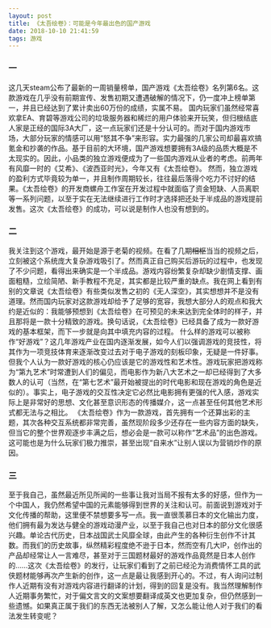 ```yaml
---
layout: post
title: 《太吾绘卷》：可能是今年最出色的国产游戏
date: 2018-10-10 21:41:59
tags: 游戏
---
```

### 一
这几天steam公布了最新的一周销量榜单，国产游戏《太吾绘卷》名列第6名。这款游戏在几乎没有前期宣传、发售初期又遭遇破解的情况下，仍一度冲上榜单第一，并且已经达到了累计卖出60万份的成绩，实属不易。
国内玩家们虽然经常喜欢拿EA、育碧等游戏公司的垃圾服务器和稀烂的用户体验来开玩笑，但归根结底人家是正经的国际3A大厂，这一点玩家们还是十分认可的。而对于国内游戏市场，大部分玩家的情感可以用“怒其不争”来形容。实力最强的几家公司却最喜欢搞氪金和抄袭的作品。基于目前的大环境，国产游戏想要拥有3A级的品质大概是不太现实的。因此，小品类的独立游戏便成为了一些国内游戏从业者的考虑。前两年有风靡一时的《艾希》、《波西亚时光》，今年又有《太吾绘卷》。
然而，独立游戏的盈利方式毕竟较为单一，并且制作周期较长，往往最后落得个吃力不讨好的结果。《太吾绘卷》的开发商螺舟工作室在开发过程中就面临了资金短缺、人员离职等一系列问题，以至于实在无法继续进行工作时才选择把还处于半成品的游戏提前发售。这次《太吾绘卷》的成功，可以说是制作人也没有想到的。

### 二
我关注到这个游戏，最开始是源于老菊的视频。在看了几期~~相枢~~当当的视频之后，立刻被这个系统庞大复杂游戏吸引了。然而真正自己购买后游玩的过程中，也发现了不少问题，看得出来确实是一个半成品。游戏内容纷繁复杂却缺少剧情支撑、画面粗糙，立绘简陋、新手教程不充足，其实都是比较严重的缺点。我在网上看到有别的文章说《太吾绘卷》有些类似发售之初的《无人深空》，其实想想并不是没有道理。然而国内玩家对这款游戏却给予了足够的宽容，我想大部分人的观点和我大约是近似的：我能够预想到《太吾绘卷》在可预见的未来达到完全体时的样子，并且那将是一款十分精致的游戏。换句话说，《太吾绘卷》已经具备了成为一款好游戏的基本框架，而下一步就是向其中填充内容的过程。
什么样的游戏可以被称作“好游戏”？这几年游戏产业在国内逐渐发展，如今人们以强调游戏的竞技性，将其作为一项竞技体育来逐渐改变过去对于电子游戏的刻板印象，无疑是一件好事。但我个人认为一款好游戏的核心仍应该是它的游戏性和艺术性。游戏玩家把游戏称为“第九艺术”时常遭到人们的偏见，而电影作为新八大艺术之一却已经得到了大多数人的认可（当然，在“第七艺术”最开始被提出的时代电影和现在游戏的角色是近似的）。事实上，电子游戏的交互性决定它必然比电影拥有更强的代入感，游戏实际上是非常好的思想、文化甚至意识形态的传播媒介，这一点甚至任何其他艺术形式都无法与之相比。
《太吾绘卷》作为一款游戏，首先拥有一个还算出彩的主题，其次各种交互系统都非常完善，虽然现阶段多少还存在一些内容方面的缺失，但当它的整个世界观逐步丰满之后，想必会是一款可以称作“艺术品”的出色游戏。这可能也是为什么玩家们极力推崇，甚至出现“自来水”让别人误以为营销炒作的原因。

### 三
至于我自己，虽然最近所见所闻的一些事让我对当局不报有太多的好感，但作为一个中国人，我仍然希望中国的元素能够得到世界的关注和认可。前面说到游戏对于文化传播的帮助，这里便不禁想要多写一点。我一直很羡慕日本的文化输出力度，他们拥有最为发达与健全的游戏动漫产业，以至于我自己也对日本的部分文化很感兴趣。单论古代历史，日本战国武士风靡全球，由此产生的各种衍生创作不计其数。而我们的历史故事，纵然精彩程度绝不逊于日本，然而空有几大IP，创作出的产品却经常让人一言难尽，甚至对于三国题材最好的游戏作品竟然是日本人创作的……这次《太吾绘卷》的发行，让玩家们看到了之前已经沦为消费情怀工具的武侠题材能够再次产生新的创作，这一点是最让我感到开心的。不过，有人询问过制作人近期有没有对游戏内容进行翻译的计划，得到的回复是没有。我当然理解制作人近期事务繁忙，对于偏文言文的文案想要翻译成英文也更加复杂，但仍然感到一些遗憾。如果真正属于我们的东西无法被别人了解，又怎么能让他人对于我们的看法发生转变呢？